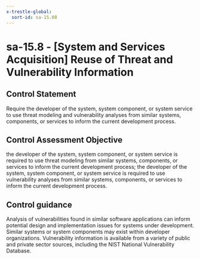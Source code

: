 ```yaml
---
x-trestle-global:
  sort-id: sa-15.08
---
```


# sa-15.8 - \[System and Services Acquisition\] Reuse of Threat and Vulnerability Information

## Control Statement

Require the developer of the system, system component, or system service to use threat modeling and vulnerability analyses from similar systems, components, or services to inform the current development process.

## Control Assessment Objective

the developer of the system, system component, or system service is required to use threat modeling from similar systems, components, or services to inform the current development process;
the developer of the system, system component, or system service is required to use vulnerability analyses from similar systems, components, or services to inform the current development process.

## Control guidance

Analysis of vulnerabilities found in similar software applications can inform potential design and implementation issues for systems under development. Similar systems or system components may exist within developer organizations. Vulnerability information is available from a variety of public and private sector sources, including the NIST National Vulnerability Database.
